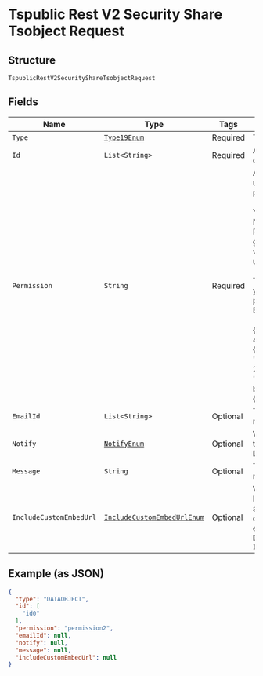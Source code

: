 
# Tspublic Rest V2 Security Share Tsobject Request

## Structure

`TspublicRestV2SecurityShareTsobjectRequest`

## Fields

| Name | Type | Tags | Description | Getter | Setter |
|  --- | --- | --- | --- | --- | --- |
| `Type` | [`Type19Enum`](../../doc/models/type-19-enum.md) | Required | Type of metadata object | Type19Enum getType() | setType(Type19Enum type) |
| `Id` | `List<String>` | Required | A JSON array of the GUIDs of the objects to be shared | List<String> getId() | setId(List<String> id) |
| `Permission` | `String` | Required | A JSON object with GUIDs of user and user group, and the type of access privilge.<br><br>You can provide READ_ONLY or MODIFY access to the objects. With READ_ONLY access, the user or user group can view the shared object, whereas MODIFY access enables users to modify the object.<br><br>To remove access to a shared object, you can set the shareMode in the permission string to NO_ACCESS. Example:<br><br>{"permissions": {"e7040a64-7ff1-4ab9-a1b0-f1acac596866": {"shareMode": "READ_ONLY"}, "f7b8f511-317c-485d-8131-26cf084ef47b": {"shareMode": "MODIFY"}, "7a9a6715-e154-431b-baaf-7b58246c13dd":{"shareMode":"NO_ACCESS"}}} | String getPermission() | setPermission(String permission) |
| `EmailId` | `List<String>` | Optional | The email addresses that should ne notified when the objects are shared. | List<String> getEmailId() | setEmailId(List<String> emailId) |
| `Notify` | [`NotifyEnum`](../../doc/models/notify-enum.md) | Optional | When set to true, a notification is sent to the users after an object is shared.<br>**Default**: `NotifyEnum.ENUM_TRUE` | NotifyEnum getNotify() | setNotify(NotifyEnum notify) |
| `Message` | `String` | Optional | The message text to send in the notification email | String getMessage() | setMessage(String message) |
| `IncludeCustomEmbedUrl` | [`IncludeCustomEmbedUrlEnum`](../../doc/models/include-custom-embed-url-enum.md) | Optional | When set to true, ThoughtSpot sends a link with the host application context to allow users to access the shared object from their ThoughtSpot embedded instance.<br>**Default**: `IncludeCustomEmbedUrlEnum.ENUM_FALSE` | IncludeCustomEmbedUrlEnum getIncludeCustomEmbedUrl() | setIncludeCustomEmbedUrl(IncludeCustomEmbedUrlEnum includeCustomEmbedUrl) |

## Example (as JSON)

```json
{
  "type": "DATAOBJECT",
  "id": [
    "id0"
  ],
  "permission": "permission2",
  "emailId": null,
  "notify": null,
  "message": null,
  "includeCustomEmbedUrl": null
}
```

